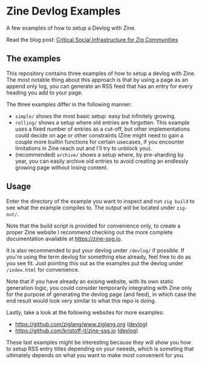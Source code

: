 # Zine Devlog Examples
A few examples of how to setup a Devlog with Zine.

Read the blog post: [Critical Social Infrastructure for Zig Communities](https://kristoff.it/blog/critical-social-infrastructure/)


## The examples 
This repository contains three examples of how to setup a devlog with Zine.
The most notable thing about this approach is that by using a page as an
append only log, you can generate an RSS feed that has an entry for every 
heading you add to your page. 

The three examples differ in the following manner:

- `simple/` shows the most basic setup: easy but infinitely growing.
- `rolling/` shows a setup where old entries are forgotten. This example uses
  a fixed number of entries as a cut-off, but other implementations could decide
  on age or other constraints (Zine might need to gain a couple more builtin functions
  for certain usecases, if you encounter limitations in Zine reach out and I'll
  try to unblock you).
- (recommended) `archive/` shows a setup where, by pre-sharding by year, you can easily archive
  old entries to avoid creating an endlessly growing page without losing content.

## Usage

Enter the directory of the example you want to inspect and run `zig build` to see 
what the example compiles to. The output will be located under `zig-out/`.

Note that the build script is provided for convenience only, to create a proper 
Zine website I recommend checking out the more complete documentation available 
at https://zine-ssg.io.

It is also recommended to put your devlog under `/devlog/` if possible. If 
you're using the term devlog for something else already, feel free to do as you
see fit. Just pointing this out as the examples put the devlog under `/index.html`
for convenience.

Note that if you have already an exising website, with its own static generation
logic, you could consider temporarily integrating with Zine only for the purpose 
of generating the devlog page (and feed), in which case the end result would look
very similar to what this repo is doing.

Lastly, take a look at the following websites for more examples:

- https://github.com/ziglang/www.ziglang.org ([devlog](https://ziglang.org/devlog/2024/))
- https://github.com/kristoff-it/zine-ssg.io ([devlog](https://zine-ssg.io/log/))

These last examples might be interesting because they will show you how to setup
RSS entry titles depending on your neeeds, which is someting that ultimately depends
on what you want to make most convenient for you.
